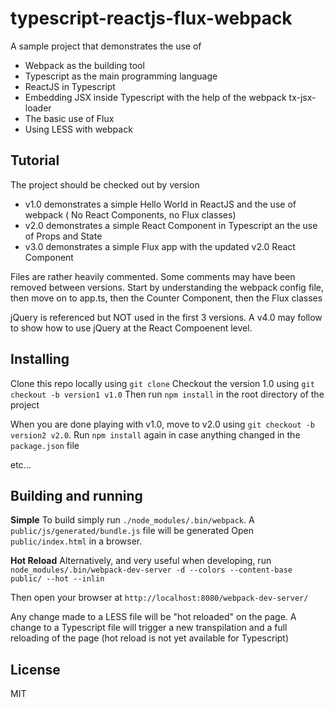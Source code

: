 typescript-reactjs-flux-webpack
===============================

A sample project that demonstrates the use of
 
  - Webpack as the building tool
  - Typescript as the main programming language
  - ReactJS in Typescript
  - Embedding JSX inside Typescript with the help of the webpack tx-jsx-loader
  - The basic use of Flux
  - Using LESS with webpack
  
  
Tutorial
--------
  
  The project should be checked out by version
  
  - v1.0 demonstrates a simple Hello World in ReactJS and the use of webpack ( No React Components, no Flux classes)  
  - v2.0 demonstrates a simple React Component in Typescript an the use of Props and State
  - v3.0 demonstrates a simple Flux app with the updated v2.0 React Component 
  
  Files are rather heavily commented. Some comments may have been removed between versions.
  Start by understanding the webpack config file, then move on to app.ts, then the Counter Component, then the Flux classes
  
  jQuery is referenced but NOT used in the first 3 versions. A v4.0 may follow to show how to use jQuery at the React Compoenent level.
  
  
Installing
----------

Clone this repo locally using `git clone`
Checkout the version 1.0 using `git checkout -b version1 v1.0`
Then run `npm install` in the root directory of the project

When you are done playing with v1.0, move to v2.0 using `git checkout -b version2 v2.0`.
Run `npm install` again in case anything changed in the `package.json` file

etc...
  
  
Building and running
--------------------

**Simple**
To build simply run `./node_modules/.bin/webpack`. A `public/js/generated/bundle.js` file will be generated
Open `public/index.html` in a browser.

**Hot Reload**
Alternatively, and very useful when developing, 
run `node_modules/.bin/webpack-dev-server -d --colors --content-base public/ --hot --inlin`

Then open your browser at `http://localhost:8080/webpack-dev-server/`

Any change made to a LESS file will be "hot reloaded" on the page. A change to a Typescript file will trigger
 a new transpilation and a full reloading of the page (hot reload is not yet available for Typescript)
  
License
-------

MIT